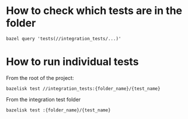 # How to check which tests are in the folder

```
bazel query 'tests(//integration_tests/...)'
```

# How to run individual tests

From the root of the project:

```
bazelisk test //integration_tests:{folder_name}/{test_name}
```

From the integration test folder

```
bazelisk test :{folder_name}/{test_name}
```
